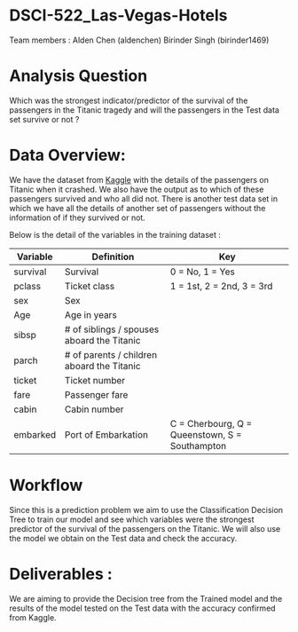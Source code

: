# DSCI-522_Las-Vegas-Hotels

Team members :
Alden Chen (aldenchen)
Birinder Singh (birinder1469)  

# Analysis Question
Which was the strongest indicator/predictor of the survival of the passengers in the Titanic tragedy and will the passengers in the Test data set survive or not ?

# Data Overview:
We have the dataset from [Kaggle](https://www.kaggle.com/c/titanic) with the details of the passengers on Titanic when it crashed. We also have the output as to which of these passengers survived and who all did not.
There is another test data set in which we have all the details of another set of passengers without the information of if they survived or not.

Below is the detail of the variables in the training dataset :

| Variable	|Definition	| Key|
|----|----|----|
|survival|	Survival|	0 = No, 1 = Yes|
|pclass	|Ticket class	|1 = 1st, 2 = 2nd, 3 = 3rd|
|sex	|Sex	| |
|Age|	Age in years	| |
|sibsp	|# of siblings / spouses aboard the Titanic	| |
|parch	|# of parents / children aboard the Titanic	| |
|ticket	|Ticket number	| |
|fare	|Passenger fare	| |
|cabin	|Cabin number	| |
|embarked	|Port of Embarkation|	C = Cherbourg, Q = Queenstown, S = Southampton|


# Workflow
Since this is a prediction problem we aim to use the Classification Decision Tree to train our model and see which variables were the strongest predictor of the survival of the passengers on the Titanic. We will also use the model we obtain on the Test data and check the accuracy.

# Deliverables :
We are aiming to provide the Decision tree from the Trained model and the results of the model tested on the Test data with the accuracy confirmed from Kaggle.

